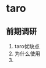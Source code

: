 <!--
 * @Author: Shuwang_wu
 * @Date: 2022-04-24 10:53:20
 * @LastEditTime: 2022-04-24 10:58:57
 * @LastEditors: Shuwang_wu
 * @FilePath: \git\theBlog\js\framework\taro\README.md
 * @Description: taro
-->
# taro

## 前期调研
1. taro优缺点
2. 为什么使用
3. 